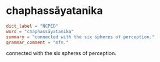 # chaphassāyatanika

``` toml
dict_label = "NCPED"
word = "chaphassāyatanika"
summary = "connected with the six spheres of perception."
grammar_comment = "mfn."
```

connected with the six spheres of perception.


